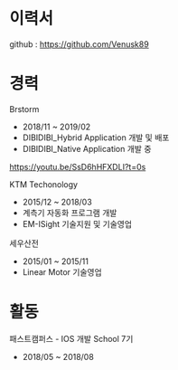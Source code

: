 # 이력서
github : https://github.com/Venusk89


# 경력
Brstorm
* 2018/11 ~ 2019/02
* DIBIDIBI_Hybrid Application 개발 및 배포
* DIBIDIBI_Native Application 개발 중

https://youtu.be/SsD6hHFXDLI?t=0s


KTM Techonology
* 2015/12 ~ 2018/03
* 계측기 자동화 프로그램 개발
* EM-ISight 기술지원 및 기술영업

세우산전
* 2015/01 ~ 2015/11
* Linear Motor 기술영업

# 활동
패스트캠퍼스 - IOS 개발 School 7기
*  2018/05 ~ 2018/08



